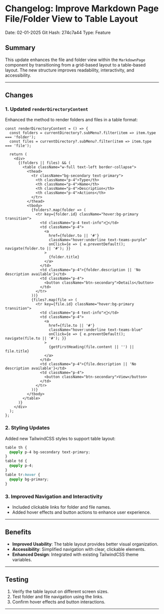 # Changelog: Improve Markdown Page File/Folder View to Table Layout

Date: 02-01-2025
Git Hash: 274c7a44
Type: Feature

## Summary

This update enhances the file and folder view within the `MarkdownPage` component by transitioning from a grid-based layout to a table-based layout. The new structure improves readability, interactivity, and accessibility.

---

## Changes

### 1. Updated `renderDirectoryContent`
Enhanced the method to render folders and files in a table format:
```tsx
const renderDirectoryContent = () => {
  const folders = currentDirectory?.subMenu?.filter(item => item.type === 'folder');
  const files = currentDirectory?.subMenu?.filter(item => item.type === 'file');

  return (
    <div>
      {(folders || files) && (
        <table className="w-full text-left border-collapse">
          <thead>
            <tr className="bg-secondary text-primary">
              <th className="p-4">Type</th>
              <th className="p-4">Name</th>
              <th className="p-4">Description</th>
              <th className="p-4">Actions</th>
            </tr>
          </thead>
          <tbody>
            {folders?.map(folder => (
              <tr key={folder.id} className="hover:bg-primary transition">
                <td className="p-4 text-info">📂</td>
                <td className="p-4">
                  <a
                    href={folder.to || '#'}
                    className="hover:underline text-teams-purple"
                    onClick={e => { e.preventDefault(); navigate(folder.to || '#'); }}
                  >
                    {folder.title}
                  </a>
                </td>
                <td className="p-4">{folder.description || 'No description available'}</td>
                <td className="p-4">
                  <button className="btn-secondary">Details</button>
                </td>
              </tr>
            ))}
            {files?.map(file => (
              <tr key={file.id} className="hover:bg-primary transition">
                <td className="p-4 text-info">📄</td>
                <td className="p-4">
                  <a
                    href={file.to || '#'}
                    className="hover:underline text-teams-blue"
                    onClick={e => { e.preventDefault(); navigate(file.to || '#'); }}
                  >
                    {getFirstHeading(file.content || '') || file.title}
                  </a>
                </td>
                <td className="p-4">{file.description || 'No description available'}</td>
                <td className="p-4">
                  <button className="btn-secondary">View</button>
                </td>
              </tr>
            ))}
          </tbody>
        </table>
      )}
    </div>
  );
};
```

### 2. Styling Updates
Added new TailwindCSS styles to support table layout:
```css
table th {
  @apply p-4 bg-secondary text-primary;
}
table td {
  @apply p-4;
}
table tr:hover {
  @apply bg-primary;
}
```

### 3. Improved Navigation and Interactivity
- Included clickable links for folder and file names.
- Added hover effects and button actions to enhance user experience.

---

## Benefits

- **Improved Usability**: The table layout provides better visual organization.
- **Accessibility**: Simplified navigation with clear, clickable elements.
- **Enhanced Design**: Integrated with existing TailwindCSS theme variables.

---

## Testing

1. Verify the table layout on different screen sizes.
2. Test folder and file navigation using the links.
3. Confirm hover effects and button interactions.

---
